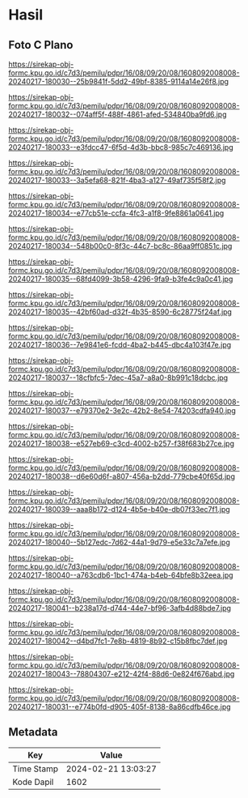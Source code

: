 # Hasil

## Foto C Plano

https://sirekap-obj-formc.kpu.go.id/c7d3/pemilu/pdpr/16/08/09/20/08/1608092008008-20240217-180030--25b9841f-5dd2-49bf-8385-9114a14e26f8.jpg

https://sirekap-obj-formc.kpu.go.id/c7d3/pemilu/pdpr/16/08/09/20/08/1608092008008-20240217-180032--074aff5f-488f-4861-afed-534840ba9fd6.jpg

https://sirekap-obj-formc.kpu.go.id/c7d3/pemilu/pdpr/16/08/09/20/08/1608092008008-20240217-180033--e3fdcc47-6f5d-4d3b-bbc8-985c7c469136.jpg

https://sirekap-obj-formc.kpu.go.id/c7d3/pemilu/pdpr/16/08/09/20/08/1608092008008-20240217-180033--3a5efa68-821f-4ba3-a127-49af735f58f2.jpg

https://sirekap-obj-formc.kpu.go.id/c7d3/pemilu/pdpr/16/08/09/20/08/1608092008008-20240217-180034--e77cb51e-ccfa-4fc3-a1f8-9fe8861a0641.jpg

https://sirekap-obj-formc.kpu.go.id/c7d3/pemilu/pdpr/16/08/09/20/08/1608092008008-20240217-180034--548b00c0-8f3c-44c7-bc8c-86aa9ff0851c.jpg

https://sirekap-obj-formc.kpu.go.id/c7d3/pemilu/pdpr/16/08/09/20/08/1608092008008-20240217-180035--68fd4099-3b58-4296-9fa9-b3fe4c9a0c41.jpg

https://sirekap-obj-formc.kpu.go.id/c7d3/pemilu/pdpr/16/08/09/20/08/1608092008008-20240217-180035--42bf60ad-d32f-4b35-8590-6c28775f24af.jpg

https://sirekap-obj-formc.kpu.go.id/c7d3/pemilu/pdpr/16/08/09/20/08/1608092008008-20240217-180036--7e9841e6-fcdd-4ba2-b445-dbc4a103f47e.jpg

https://sirekap-obj-formc.kpu.go.id/c7d3/pemilu/pdpr/16/08/09/20/08/1608092008008-20240217-180037--18cfbfc5-7dec-45a7-a8a0-8b991c18dcbc.jpg

https://sirekap-obj-formc.kpu.go.id/c7d3/pemilu/pdpr/16/08/09/20/08/1608092008008-20240217-180037--e79370e2-3e2c-42b2-8e54-74203cdfa940.jpg

https://sirekap-obj-formc.kpu.go.id/c7d3/pemilu/pdpr/16/08/09/20/08/1608092008008-20240217-180038--e527eb69-c3cd-4002-b257-f38f683b27ce.jpg

https://sirekap-obj-formc.kpu.go.id/c7d3/pemilu/pdpr/16/08/09/20/08/1608092008008-20240217-180038--d6e60d6f-a807-456a-b2dd-779cbe40f65d.jpg

https://sirekap-obj-formc.kpu.go.id/c7d3/pemilu/pdpr/16/08/09/20/08/1608092008008-20240217-180039--aaa8b172-d124-4b5e-b40e-db07f33ec7f1.jpg

https://sirekap-obj-formc.kpu.go.id/c7d3/pemilu/pdpr/16/08/09/20/08/1608092008008-20240217-180040--5b127edc-7d62-44a1-9d79-e5e33c7a7efe.jpg

https://sirekap-obj-formc.kpu.go.id/c7d3/pemilu/pdpr/16/08/09/20/08/1608092008008-20240217-180040--a763cdb6-1bc1-474a-b4eb-64bfe8b32eea.jpg

https://sirekap-obj-formc.kpu.go.id/c7d3/pemilu/pdpr/16/08/09/20/08/1608092008008-20240217-180041--b238a17d-d744-44e7-bf96-3afb4d88bde7.jpg

https://sirekap-obj-formc.kpu.go.id/c7d3/pemilu/pdpr/16/08/09/20/08/1608092008008-20240217-180042--d4bd7fc1-7e8b-4819-8b92-c15b8fbc7def.jpg

https://sirekap-obj-formc.kpu.go.id/c7d3/pemilu/pdpr/16/08/09/20/08/1608092008008-20240217-180043--78804307-e212-42f4-88d6-0e824f676abd.jpg

https://sirekap-obj-formc.kpu.go.id/c7d3/pemilu/pdpr/16/08/09/20/08/1608092008008-20240217-180031--e774b0fd-d905-405f-8138-8a86cdfb46ce.jpg


## Metadata

| Key        | Value               |
| ---------- | ------------------- |
| Time Stamp | 2024-02-21 13:03:27 |
| Kode Dapil | 1602                |



